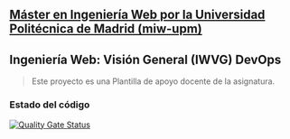 ## [Máster en Ingeniería Web por la Universidad Politécnica de Madrid (miw-upm)](http://miw.etsisi.upm.es)
## Ingeniería Web: Visión General (IWVG) DevOps
> Este proyecto es una Plantilla de apoyo docente de la asignatura.

### Estado del código
[![Quality Gate Status](https://sonarcloud.io/api/project_badges/measure?project=iwvg-devops-marquez-juancarlos&metric=alert_status)](https://sonarcloud.io/summary/new_code?id=iwvg-devops-marquez-juancarlos)